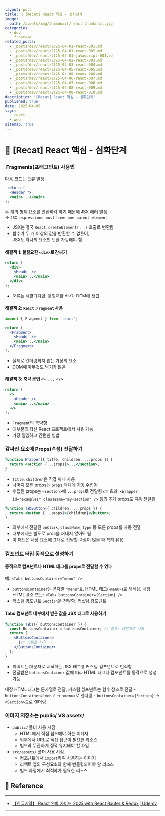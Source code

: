 ```yaml
---
layout: post
title: 📘 [Recat] React 핵심 - 심화단계
image:
  path: /assets/img/thumbnail/react-thumbnail.jpg
categories:
  - dev
  - frontend
related_posts:
  - _posts/dev/react/2025-04-01-react-001.md
  - _posts/dev/react/2025-04-01-react-002.md
  - _posts/dev/react/2025-04-01-javascript-001.md
  - _posts/dev/react/2025-04-02-react-003.md
  - _posts/dev/react/2025-04-03-react-004.md
  - _posts/dev/react/2025-04-05-react-005.md
  - _posts/dev/react/2025-04-05-react-006.md
  - _posts/dev/react/2025-04-06-react-007.md
  - _posts/dev/react/2025-04-07-react-008.md
  - _posts/dev/react/2025-04-08-react-009.md
  - _posts/dev/react/2025-04-08-react-010.md
description: "[Recat] React 핵심 - 심화단계"
published: true
date: 2025-04-05
tags:
  - react
  - web
sitemap: true
---
```


# 📘 [Recat] React 핵심 - 심화단계

###  Fragments(프래그먼트) 사용법

다음 코드는 오류 발생
```jsx
 return (
  <Header />
  <main>...</main>
);
```
두 개의 형제 요소를 반환하려 하기 때문에 JSX 에러 발생  
→ `JSX expressions must have one parent element`
- JSX는 결국 `React.createElement(...)` 호출로 변환됨
- 함수가 두 개 이상의 값을 반환할 수 없듯이,  
    JSX도 하나의 요소만 반환 가능해야 함

#### 해결책 1: 불필요한 `<div>`로 감싸기
```jsx
return (
  <div>
    <Header />
    <main>...</main>
  </div>
);
```
- 오류는 해결되지만, 불필요한 div가 DOM에 생김

#### 해결책 2: `React.Fragment` 사용
```jsx
import { Fragment } from 'react';

return (
  <Fragment>
    <Header />
    <main>...</main>
  </Fragment>
);
```
- 실제로 렌더링되지 않는 가상의 요소
- DOM에 아무것도 남기지 않음

#### 해결책 3: 축약 문법 `<> ... </>`
```jsx
return (
  <>
    <Header />
    <main>...</main>
  </>
);
```
- `Fragment`의 축약형
- 대부분의 최신 React 프로젝트에서 사용 가능
- 가장 깔끔하고 간편한 방법


### 감싸진 요소에 Props(속성) 전달하기

```jsx
function Wrapper({ title, children, ...props }) {
  return <section {...props}>...</section>;
}
```
- `title`, `children`은 직접 꺼내 사용
- 나머지 모든 props는 `props` 객체에 자동 수집됨
- 수집된 props는 `<section>`에 `...props`로 전달됨
👉 효과: `<Wrapper id="examples" className="my-section" />` 등의 추가 props도 자동 전달됨

```jsx
function TabButton({ children, ...props }) {
  return <button {...props}>{children}</button>;
}
```
- 외부에서 전달된 `onClick`, `className`, `type` 등 모든 props를 자동 전달
- 내부에서는 별도로 prop을 꺼내지 않아도 됨
- 이 패턴은 내장 요소에 그대로 전달할 속성이 많을 때 특히 유용

### 컴포넌트 타입 동적으로 설정하기

#### 동적으로 컴포넌트나 HTML 태그를 props로 전달할 수 있다

예: `<Tabs buttonsContainer="menu" />`
- `buttonsContainer`는 문자열 `"menu"`로, HTML 태그(`<menu>`)로 해석됨. 내장 HTML 요소
또는: `<Tabs buttonsContainer={Section} />`
- 커스텀 컴포넌트 `Section`을 전달함. 커스텀 컴포넌트

#### Tabs 컴포넌트 내부에서 받은 값을 JSX 태그로 사용하기
```jsx
function Tabs({ buttonsContainer }) {
  const ButtonsContainer = buttonsContainer; // 중요: 대문자로 시작
  return (
    <ButtonsContainer>
      {/* 버튼들 */}
    </ButtonsContainer>
  );
}
```
- 리액트는 대문자로 시작하는 JSX 태그를 커스텀 컴포넌트로 인식함
- 전달받은 `buttonsContainer` 값에 따라 HTML 태그나 컴포넌트를 동적으로 생성 가능

내장 HTML 태그는 문자열로 전달, 커스텀 컴포넌트는 함수 참조로 전달
    - `buttonsContainer="menu"` → `<menu>`로 렌더링
    - `buttonsContainer={Section}` → `<Section>`으로 렌더링


### 이미지 저장소는 public/ VS assets/

- `public/` 폴더 사용 시점
    - HTML에서 직접 참조해야 하는 이미지
    - 외부에서 URL로 직접 접근이 필요한 리소스
    - 빌드와 무관하게 정적 유지돼야 할 파일
- `src/assets/` 폴더 사용 시점
    - 컴포넌트에서 `import`하여 사용하는 이미지
    - 리액트 앱의 구성요소와 함께 번들링되어야 할 리소스
    - 빌드 과정에서 최적화가 필요한 리소스


## 📑 Reference

---

- [【한글자막】 React 완벽 가이드 2025 with React Router & Redux \| Udemy](https://www.udemy.com/course/best-react/)

---
